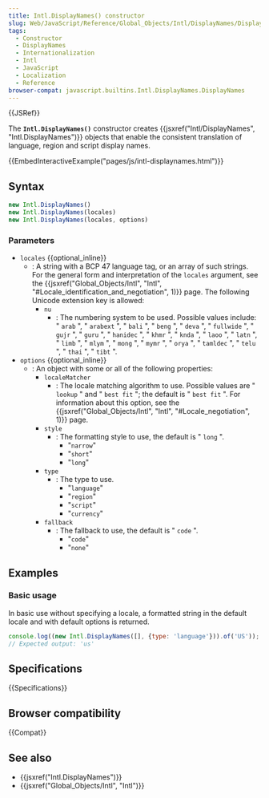 ```yaml
---
title: Intl.DisplayNames() constructor
slug: Web/JavaScript/Reference/Global_Objects/Intl/DisplayNames/DisplayNames
tags:
  - Constructor
  - DisplayNames
  - Internationalization
  - Intl
  - JavaScript
  - Localization
  - Reference
browser-compat: javascript.builtins.Intl.DisplayNames.DisplayNames
---
```

{{JSRef}}

The **`Intl.DisplayNames()`** constructor creates
{{jsxref("Intl/DisplayNames", "Intl.DisplayNames")}} objects
that enable the consistent translation of language, region and script display
names.

{{EmbedInteractiveExample("pages/js/intl-displaynames.html")}}

<!-- The source for this interactive example is stored in a GitHub repository. If you'd like to contribute to the interactive examples project, please clone https://github.com/mdn/interactive-examples and send us a pull request. -->

## Syntax

```js
new Intl.DisplayNames()
new Intl.DisplayNames(locales)
new Intl.DisplayNames(locales, options)
```

### Parameters

- `locales` {{optional_inline}}
  - : A string with a BCP 47 language tag, or an array of such strings. For the
    general form and interpretation of the `locales` argument, see the
    {{jsxref("Global_Objects/Intl", "Intl",
			"#Locale_identification_and_negotiation", 1)}}
    page. The following Unicode extension key is allowed:
    - `nu`
      - : The numbering system to be used. Possible values include: " `arab` ",
        " `arabext` ", " `bali` ", " `beng` ", " `deva` ", " `fullwide` ", "
        `gujr` ", " `guru` ", " `hanidec` ", " `khmr` ", " `knda` ", " `laoo` ",
        " `latn` ", " `limb` ", " `mlym` ", " `mong` ", " `mymr` ", " `orya` ",
        " `tamldec` ", " `telu` ", " `thai` ", " `tibt` ".
- `options` {{optional_inline}}
  - : An object with some or all of the following properties:
    - `localeMatcher`
      - : The locale matching algorithm to use. Possible values are " `lookup` "
        and " `best fit` "; the default is " `best fit` ". For information about
        this option, see the
        {{jsxref("Global_Objects/Intl", "Intl", "#Locale_negotiation", 1)}}
        page.
    - `style`
      - : The formatting style to use, the default is " `long` ".
        - "`narrow`"
        - "`short`"
        - "`long`"
    - `type`
      - : The type to use.
        - "`language`"
        - "`region`"
        - "`script`"
        - "`currency`"
    - `fallback`
      - : The fallback to use, the default is " `code` ".
        - "`code`"
        - "`none`"

## Examples

### Basic usage

In basic use without specifying a locale, a formatted string in the default
locale and with default options is returned.

```js
console.log((new Intl.DisplayNames([], {type: 'language'})).of('US'));
// Expected output: 'us'
```

## Specifications

{{Specifications}}

## Browser compatibility

{{Compat}}

## See also

- {{jsxref("Intl.DisplayNames")}}
- {{jsxref("Global_Objects/Intl", "Intl")}}

